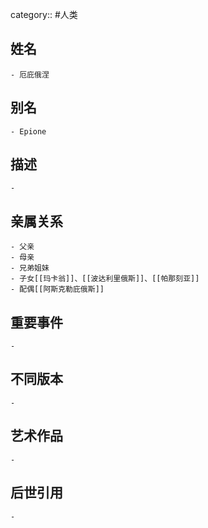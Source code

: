 category:: #人类
## 姓名
	- 厄庇俄涅
## 别名
	- Epione
## 描述
	-
## 亲属关系
	- 父亲
	- 母亲
	- 兄弟姐妹
	- 子女[[玛卡翁]]、[[波达利里俄斯]]、[[帕那刻亚]]
	- 配偶[[阿斯克勒庇俄斯]]
## 重要事件
	-
## 不同版本
	-
## 艺术作品
	-
## 后世引用
	-

